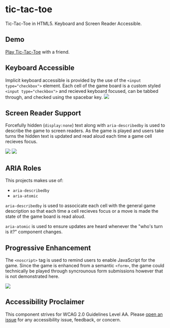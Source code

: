 # tic-tac-toe
Tic-Tac-Toe in HTML5. Keyboard and Screen Reader Accessible.

## Demo
[Play Tic-Tac-Toe](https://jpdevries.github.io/tic-tac-toe/) with a friend. 


## Keyboard Accessible
Implicit keyboard accessible is provided by the use of the `<input type="checkbox">` element. Each cell of the game board is a custom styled `<input type="checkbox">` and recieved keyboard focused, can be tabbed through, and checked using the spacebar&nbsp;key.
![](http://j4p.us/290F360Q1E2T/Screen%20Shot%202016-07-03%20at%201.07.51%20AM.png)

## Screen Reader Support
Forcefully hidden (`display:none`) text along with `aria-describedby` is used to describe the game to screen readers. As the game is played and users take turns the hidden text is updated and read aloud each time a game cell recieves&nbsp;focus.

![](http://j4p.us/0Q3340090g3Z/Screen%20Shot%202016-07-03%20at%201.18.17%20AM.png)
![](http://j4p.us/0c0n1P302W0C/Screen%20Shot%202016-07-03%20at%201.20.26%20AM.png)

## ARIA Roles
This projects makes use of:

 - `aria-describedby`
 - `aria-atomic`
 
`aria-describedby` is used to associcate each cell with the general game description so that each time a cell recieves focus or a move is made the state of the game board is read&nbsp;aloud.

`aria-atomic` is used to ensure updates are heard whenever the "who's turn is it?" component&nbsp;changes.

## Progressive Enhancement
The `<noscript>` tag is used to remind users to enable JavaScript for the game. Since the game is enhanced from a semantic `<form>`, the game could technically be played through syncrounous form submissions however that is not demonstrated&nbsp;here.

![](http://f.cl.ly/items/1Z0R463M1y1v3e2Y3013/Screen%20Shot%202016-07-03%20at%201.21.29%20AM.png)

## Accessibility Proclaimer
This component strives for WCAG 2.0 Guidelines Level AA. Please [open an issue](https://github.com/jpdevries/availability-grid/issues/new) for any accessibility issue, feedback, or&nbsp;concern.


